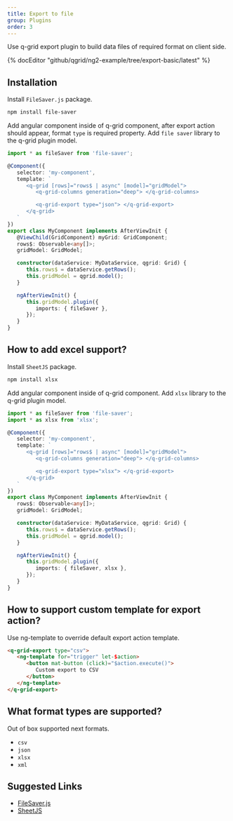 ```yaml
---
title: Export to file
group: Plugins
order: 3
---
```


Use q-grid export plugin to build data files of required format on client side.

{% docEditor "github/qgrid/ng2-example/tree/export-basic/latest" %}

## Installation

Install `FileSaver.js` package.

```bash
npm install file-saver
```

<!-- Add export module to imports section.

```typescript
import { GridModule } from 'ng2-qgrid';
import { ThemeModule } from 'ng2-qgrid/theme/material';
import { ExportModule } from 'ng2-qgrid/plugin/export';

@NgModule({
   imports: [
      GridModule,
      ThemeModule,
      ExportModule
   ]
})
export class AppModule {
}
``` -->

Add angular component inside of q-grid component, after export action should appear, format `type` is required property. Add `file saver` library to the q-grid plugin model.

```typescript
import * as fileSaver from 'file-saver';

@Component({
   selector: 'my-component',
   template: `
      <q-grid [rows]="rows$ | async" [model]="gridModel">
         <q-grid-columns generation="deep"> </q-grid-columns>

         <q-grid-export type="json"> </q-grid-export>
      </q-grid>
   `
})
export class MyComponent implements AfterViewInit {
   @ViewChild(GridComponent) myGrid: GridComponent;
   rows$: Observable<any[]>;
   gridModel: GridModel;

   constructor(dataService: MyDataService, qgrid: Grid) {
      this.rows$ = dataService.getRows();
      this.gridModel = qgrid.model();
   }

   ngAfterViewInit() {
      this.gridModel.plugin({
         imports: { fileSaver },
      });
   }
}
```

## How to add excel support?

Install `SheetJS` package.

```bash
npm install xlsx
```

Add angular component inside of q-grid component. Add `xlsx` library to the q-grid plugin model.

```typescript
import * as fileSaver from 'file-saver';
import * as xlsx from 'xlsx';

@Component({
   selector: 'my-component',
   template: `
      <q-grid [rows]="rows$ | async" [model]="gridModel">
         <q-grid-columns generation="deep"> </q-grid-columns>

         <q-grid-export type="xlsx"> </q-grid-export>
      </q-grid>
   `
})
export class MyComponent implements AfterViewInit {
   rows$: Observable<any[]>;
   gridModel: GridModel;

   constructor(dataService: MyDataService, qgrid: Grid) {
      this.rows$ = dataService.getRows();
      this.gridModel = qgrid.model();
   }

   ngAfterViewInit() {
      this.gridModel.plugin({
         imports: { fileSaver, xlsx },
      });
   }
}
```

## How to support custom template for export action?

Use ng-template to override default export action template.

```html
<q-grid-export type="csv">
   <ng-template for="trigger" let-$action>
      <button mat-button (click)="$action.execute()">
         Custom export to CSV
      </button>
   </ng-template>
</q-grid-export>
```

## What format types are supported?

Out of box supported next formats.

* `csv`
* `json`
* `xlsx`
* `xml`

## Suggested Links

* [FileSaver.js](https://www.npmjs.com/package/file-saver)
* [SheetJS](https://www.npmjs.com/package/xlsx)
